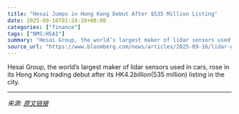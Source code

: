 ```yaml
---
title: "Hesai Jumps in Hong Kong Debut After $535 Million Listing"
date: 2025-09-16T01:24:28+08:00
categories: ["finance"]
tags: ["NMS:HSAI"]
summary: "Hesai Group, the world’s largest maker of lidar sensors used in cars, rose in its Hong Kong trading debut after its HK$4.2 billion ($535 million) listing in the city."
source_url: "https://www.bloomberg.com/news/articles/2025-09-16/lidar-giant-hesai-rises-in-hk-debut-after-535-million-listing"
---
```


Hesai Group, the world’s largest maker of lidar sensors used in cars, rose in its Hong Kong trading debut after its HK$4.2 billion ($535 million) listing in the city.

---

*来源: [原文链接](https://www.bloomberg.com/news/articles/2025-09-16/lidar-giant-hesai-rises-in-hk-debut-after-535-million-listing)*
